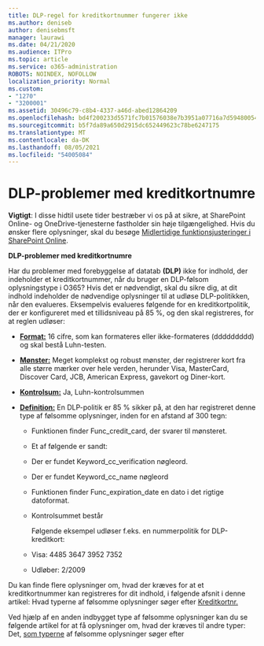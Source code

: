 ```yaml
---
title: DLP-regel for kreditkortnummer fungerer ikke
ms.author: deniseb
author: denisebmsft
manager: laurawi
ms.date: 04/21/2020
ms.audience: ITPro
ms.topic: article
ms.service: o365-administration
ROBOTS: NOINDEX, NOFOLLOW
localization_priority: Normal
ms.custom:
- "1270"
- "3200001"
ms.assetid: 30496c79-c8b4-4337-a46d-abed12864209
ms.openlocfilehash: bd4f200233d5571fc7b01576038e7b3951a07716a7d5948005418d2896291ee5
ms.sourcegitcommit: b5f7da89a650d2915dc652449623c78be6247175
ms.translationtype: MT
ms.contentlocale: da-DK
ms.lasthandoff: 08/05/2021
ms.locfileid: "54005084"
---
```

# <a name="dlp-issues-with-credit-card-numbers"></a>DLP-problemer med kreditkortnumre

**Vigtigt**: I disse hidtil usete tider bestræber vi os på at sikre, at SharePoint Online- og OneDrive-tjenesterne fastholder sin høje tilgængelighed. Hvis du ønsker flere oplysninger, skal du besøge [Midlertidige funktionsjusteringer i SharePoint Online](https://aka.ms/ODSPAdjustments).

**DLP-problemer med kreditkortnumre**

Har du problemer med forebyggelse af datatab **(DLP)** ikke for indhold, der indeholder et kreditkortnummer, når du bruger en DLP-følsom oplysningstype i O365?  Hvis det er nødvendigt, skal du sikre dig, at dit indhold indeholder de nødvendige oplysninger til at udløse DLP-politikken, når den evalueres. Eksempelvis evalueres  følgende for en kreditkortpolitik, der er konfigureret med et tillidsniveau på 85 %, og den skal registreres, for at reglen udløser:
  
- **[Format:](https://docs.microsoft.com/microsoft-365/compliance/sensitive-information-type-entity-definitions#format-19)** 16 cifre, som kan formateres eller ikke-formateres (ddddddddd) og skal bestå Luhn-testen.

- **[Mønster:](https://docs.microsoft.com/microsoft-365/compliance/sensitive-information-type-entity-definitions#pattern-19)** Meget komplekst og robust mønster, der registrerer kort fra alle større mærker over hele verden, herunder Visa, MasterCard, Discover Card, JCB, American Express, gavekort og Diner-kort.

- **[Kontrolsum:](https://docs.microsoft.com/microsoft-365/compliance/sensitive-information-type-entity-definitions#checksum-19)** Ja, Luhn-kontrolsummen

- **[Definition:](https://docs.microsoft.com/microsoft-365/compliance/sensitive-information-type-entity-definitions#definition-19)** En DLP-politik er 85 % sikker på, at den har registreret denne type af følsomme oplysninger, inden for en afstand af 300 tegn:

  - Funktionen finder Func_credit_card, der svarer til mønsteret.

  - Et af følgende er sandt:

  - Der er fundet Keyword_cc_verification nøgleord.

  - Der er fundet Keyword_cc_name nøgleord

  - Funktionen finder Func_expiration_date en dato i det rigtige datoformat.

  - Kontrolsummet består

    Følgende eksempel udløser f.eks. en nummerpolitik for DLP-kreditkort:

  - Visa: 4485 3647 3952 7352
  
  - Udløber: 2/2009

Du kan finde flere oplysninger  om, hvad der kræves for at et kreditkortnummer kan registreres for dit indhold, i følgende afsnit i denne artikel: Hvad typerne af følsomme oplysninger søger efter [Kreditkortnr.](https://docs.microsoft.com/microsoft-365/compliance/sensitive-information-type-entity-definitions#credit-card-number)
  
Ved hjælp af en anden indbygget type af følsomme oplysninger kan du se følgende artikel for at få oplysninger om, hvad der kræves til andre typer: Det, [som typerne](https://docs.microsoft.com/microsoft-365/compliance/sensitive-information-type-entity-definitions) af følsomme oplysninger søger efter
  